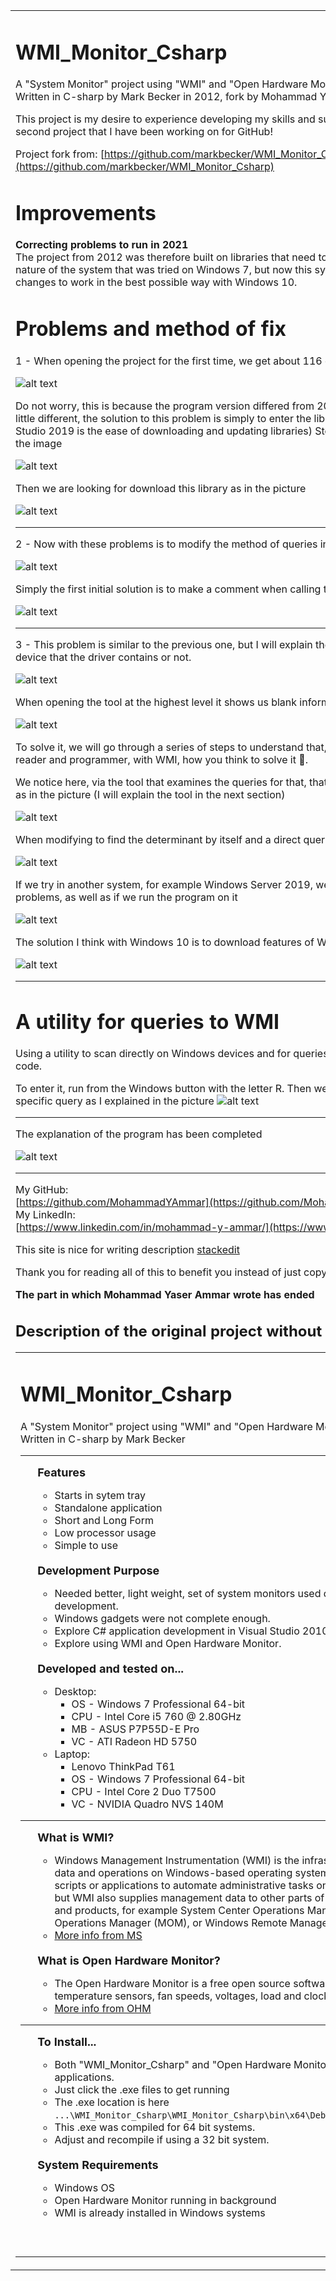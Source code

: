 <table border=0><tr><td valign="top">
<h1>WMI_Monitor_Csharp</h1>
A "System Monitor" project using "WMI" and "Open Hardware Monitor".<br />
Written in C-sharp by Mark Becker in 2012, fork by Mohammad Yaser Ammar in 2021

This project is my desire to experience developing my skills and supporting open source projects, this is the second project that I have been working on for GitHub!

Project fork from:  [https://github.com/markbecker/WMI_Monitor_Csharp](https://github.com/markbecker/WMI_Monitor_Csharp)

# Improvements

**Correcting problems to run in 2021**  
The project from 2012 was therefore built on libraries that need to be changed or updated, in addition to the nature of the system that was tried on Windows 7, but now this system has stopped supporting it, I have tried the changes to work in the best possible way with Windows 10.

# Problems and method of fix

1 - When opening the project for the first time, we get about 116 errors, as in the picture

![alt text](https://github.com/MohammadYAmmar/WMI_Monitor_Csharp/blob/feature/Fix-to-run-in-2021/Picture%20of%20the%20first%20problem.png "Picture of first problem")

  Do not worry, this is because the program version differed from 2010 to 2019, so the handling of libraries is a little different, the solution to this problem is simply to enter the library store (one of the advantages of Visual Studio 2019 is the ease of downloading and updating libraries) Store Picture of NuGet Packages we enter it like the image

![alt text](https://github.com/MohammadYAmmar/WMI_Monitor_Csharp/blob/feature/Fix-to-run-in-2021/Picture%20of%20NuGet%20Packges.png "Picture of steps to open NuGet Packages")


Then we are looking for download this library as in the picture

![alt text](https://github.com/MohammadYAmmar/WMI_Monitor_Csharp/blob/feature/Fix-to-run-in-2021/Picture%20to%20solve%20the%20first%20problem.png "Picture to solve the first problem")


---
2 - Now with these problems is to modify the method of queries in the code because an error such as

![alt text](https://github.com/MohammadYAmmar/WMI_Monitor_Csharp/blob/feature/Fix-to-run-in-2021/Picture%20of%20the%20second%20problem.png "Picture to solve the second problem")

Simply the first initial solution is to make a comment when calling the method to limit the problem

![alt text](https://github.com/MohammadYAmmar/WMI_Monitor_Csharp/blob/feature/Fix-to-run-in-2021/Picture%20to%20inital%20solve%20the%20second%20problem.png "Picture of initial solve of second problem")

---
3 - This problem is similar to the previous one, but I will explain the reasons for it because it depends on the device that the driver contains or not. 

![alt text](https://github.com/MohammadYAmmar/WMI_Monitor_Csharp/blob/feature/Fix-to-run-in-2021/Picture%20of%20the%20third%20problem.png "Picture of initial solve of third problem")

When opening the tool at the highest level it shows us blank information, but this is with a comment of course

![alt text](https://github.com/MohammadYAmmar/WMI_Monitor_Csharp/blob/feature/Fix-to-run-in-2021/Picture%20to%20inital%20solve%20the%20third%20problem.png "Picture of initial solve of third problem")

To solve it, we will go through a series of steps to understand that, if you encounter a similar problem, dear reader and programmer, with WMI, how you think to solve it 🤔.

We notice here, via the tool that examines the queries for that, that the query in the code does not exist basically as in the picture (I will explain the tool in the next section)

![alt text](https://github.com/MohammadYAmmar/WMI_Monitor_Csharp/blob/feature/Fix-to-run-in-2021/Picture%201%20when%20solve%20the%20third%20problem.png "Picture 1 when solve")

When modifying to find the determinant by itself and a direct query is still the error, why?

![alt text](https://github.com/MohammadYAmmar/WMI_Monitor_Csharp/blob/feature/Fix-to-run-in-2021/Picture%202%20when%20solve%20the%20third%20problem.png "Picture 2 when solve")

If we try in another system, for example Windows Server 2019, we notice that it works with the tool without problems, as well as if we run the program on it

![alt text](https://github.com/MohammadYAmmar/WMI_Monitor_Csharp/blob/feature/Fix-to-run-in-2021/Picture%203%20when%20solve%20the%20third%20problem.png "Picture 3 when solve")

The solution I think with Windows 10 is to download features of WMI and SNMP from settings

![alt text](https://github.com/MohammadYAmmar/WMI_Monitor_Csharp/blob/feature/Fix-to-run-in-2021/Picture%204%20when%20solve%20the%20third%20problem.png "Picture 4 when solve")


---
# A utility for queries to WMI

Using a utility to scan directly on Windows devices and for queries, are they present or not before checking the code.

To enter it, run from the Windows button with the letter R.
Then we call the field we want and inquire about the specific query as I explained in the picture
![alt text](hhttps://github.com/MohammadYAmmar/WMI_Monitor_Csharp/blob/feature/Fix-to-run-in-2021/Picture%20of%20helping%20tool.png "WMI tool")

---
The explanation of the program has been completed

![alt text](https://github.com/MohammadYAmmar/WMI_Monitor_Csharp/blob/feature/Fix-to-run-in-2021/Picture%20of%20about%20program.png "About program")



---
My GitHub:  
[https://github.com/MohammadYAmmar](https://github.com/MohammadYAmmar)  
My LinkedIn:  
[https://www.linkedin.com/in/mohammad-y-ammar/](https://www.linkedin.com/in/mohammad-y-ammar/)

This site is nice for writing description [stackedit](https://stackedit.io/)


Thank you for reading all of this to benefit you instead of just copying and pasting ✂!

**The part in which Mohammad Yaser Ammar wrote has ended**



## Description of the original project without modification:

<table border=0><tr><td valign="top">
<h1>WMI_Monitor_Csharp</h1>
A "System Monitor" project using "WMI" and "Open Hardware Monitor".<br />
Written in C-sharp by Mark Becker
<hr>
<ul>
<font size='4'><b>Features</b></font><ul>
<li>Starts in sytem tray
<li>Standalone application
<li>Short and Long Form
<li>Low processor usage
<li>Simple to use
</ul><br/>
<font size='4'><b>Development Purpose</b></font><ul>
<li>Needed better, light weight, set of system monitors used during application development.
<li>Windows gadgets were not complete enough.
<li>Explore C# application development in Visual Studio 2010.
<li>Explore using WMI and Open Hardware Monitor.
</ul><br/>
<font size='4'><b>Developed and tested on...</b></font><ul>
<li>Desktop:<ul>
<li>OS - Windows 7 Professional 64-bit
<li>CPU - Intel Core i5 760 @ 2.80GHz
<li>MB - ASUS P7P55D-E Pro
<li>VC - ATI Radeon HD 5750
</ul>
<li>Laptop:<ul>
<li>Lenovo ThinkPad T61
<li>OS - Windows 7 Professional 64-bit
<li>CPU - Intel Core 2 Duo T7500
<li>VC - NVIDIA Quadro NVS 140M
</ul></ul></ul>
<hr>
<ul>
<font size='4'><b>What is WMI?</b></font><ul>
<li>Windows Management Instrumentation (WMI) is the infrastructure for management <br />
data and operations on Windows-based operating systems. You can write WMI <br />
scripts or applications to automate administrative tasks on remote computers <br />
but WMI also supplies management data to other parts of the operating system <br />
and products, for example System Center Operations Manager, formerly Microsoft <br />
Operations Manager (MOM), or Windows Remote Management <br />
<li><a href="http://msdn.microsoft.com/en-us/library/aa393964(v=vs.85)" target=blank>More info from MS</a>
</ul><br/>
<font size='4'><b>What is Open Hardware Monitor?</b></font><ul>
<li>The Open Hardware Monitor is a free open source software that monitors <br />
temperature sensors, fan speeds, voltages, load and clock speeds of a computer.<br />
<li><a href="http://openhardwaremonitor.org/" target=blank>More info from OHM</a>
</ul></ul>
<hr>
<ul>
<font size='4'><b>To Install...</b></font><ul>
<li>Both "WMI_Monitor_Csharp" and "Open Hardware Monitor" are stand-alone applications.
<li>Just click the .exe files to get running
<li>The .exe location is here<br/>
<code>...\WMI_Monitor_Csharp\WMI_Monitor_Csharp\bin\x64\Debug\WMI_Monitor_Csharp.exe</code>
<li>This .exe was compiled for 64 bit systems.
<li>Adjust and recompile if using a 32 bit system.
</ul><br/>
<font size='4'><b>System Requirements</b></font><ul>
<li>Windows OS
<li>Open Hardware Monitor running in background
<li>WMI is already installed in Windows systems
</ul></ul><br/><br/>
</td>
<td valign="top">
<a href="https://github.com/markbecker/WMI_Monitor_Csharp/raw/master/screenshot.png" target=blank>
<img border=1 src="https://github.com/markbecker/WMI_Monitor_Csharp/raw/master/screenshot.png" height="216" width="128" alt="Screenshot 1"/></a><br />
<a href="https://github.com/markbecker/WMI_Monitor_Csharp/raw/master/screenshot.png" target=blank>Click for larger</a><br /><br />
<a href="https://github.com/markbecker/WMI_Monitor_Csharp/raw/master/screenshot2.png" target=blank>
<img border=1 src="https://github.com/markbecker/WMI_Monitor_Csharp/raw/master/screenshot2.png" height="474" width="128" alt="Screenshot 2"/></a><br />
<a href="https://github.com/markbecker/WMI_Monitor_Csharp/raw/master/screenshot2.png" target=blank>Click for larger</a><br />
</td></tr></table>
